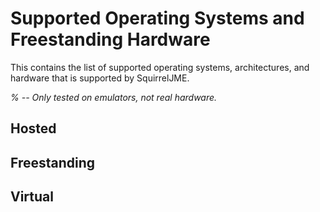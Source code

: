 # Supported Operating Systems and Freestanding Hardware

This contains the list of supported operating systems, architectures, and
hardware that is supported by SquirrelJME.

_% -- Only tested on emulators, not real hardware._

## Hosted

## Freestanding

## Virtual

